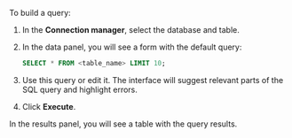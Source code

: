 To build a query:
1. In the **Connection manager**, select the database and table.
1. In the data panel, you will see a form with the default query:

   ```sql
   SELECT * FROM <table_name> LIMIT 10;
   ```
1. Use this query or edit it. The interface will suggest relevant parts of the SQL query and highlight errors.
1. Click **Execute**.

In the results panel, you will see a table with the query results.